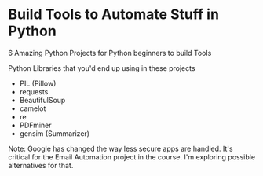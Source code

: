 # Build Tools to Automate Stuff in Python

6 Amazing Python Projects for Python beginners to build Tools 

Python Libraries that you'd end up using in these projects

* PIL (Pillow)
* requests
* BeautifulSoup
* camelot
* re
* PDFminer 
* gensim (Summarizer) 


Note: Google has changed the way less secure apps are handled. It's critical for the Email Automation project in the course. I'm exploring possible alternatives for that. 

